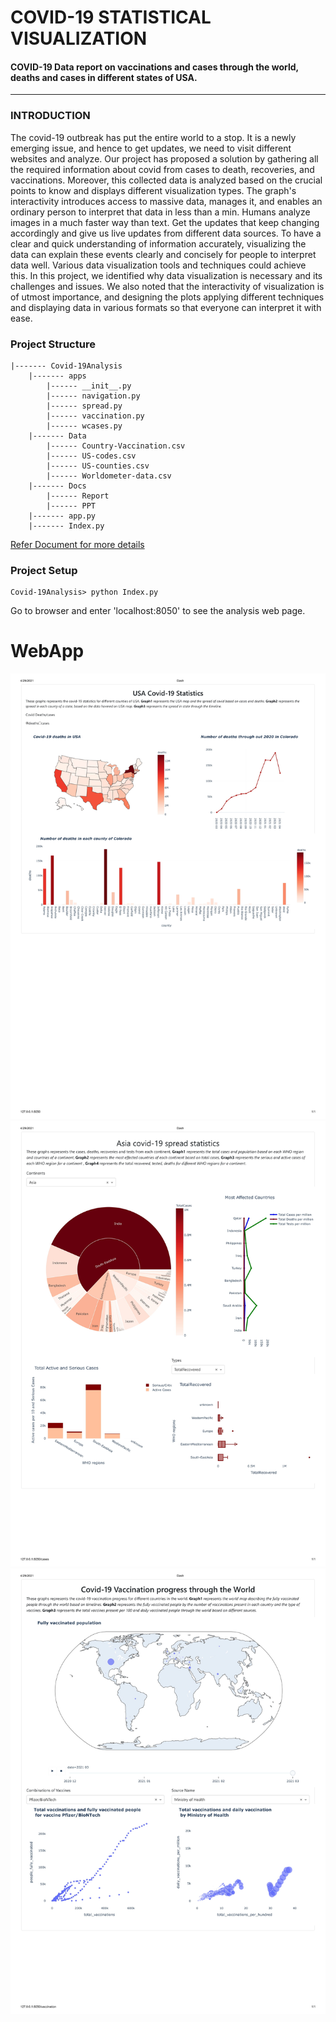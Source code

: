 # COVID-19 STATISTICAL VISUALIZATION
#### COVID-19 Data report on vaccinations and cases through the world, deaths and cases in different states of USA. 
---
### INTRODUCTION
The covid-19 outbreak has put the entire world to a stop. It is a newly emerging issue, and hence 
to get updates, we need to visit different websites and analyze. Our project has proposed a solution by 
gathering all the required information about covid from cases to death, recoveries, and vaccinations. 
Moreover, this collected data is analyzed based on the crucial points to know and displays different 
visualization types. The graph's interactivity introduces access to massive data, manages it, and enables an 
ordinary person to interpret that data in less than a min. Humans analyze images in a much faster way than 
text.
Get the updates that keep changing accordingly and give us live updates from different data sources. 
To have a clear and quick understanding of information accurately, visualizing the data can explain these 
events clearly and concisely for people to interpret data well. Various data visualization tools and 
techniques could achieve this. In this project, we identified why data visualization is necessary and its 
challenges and issues. We also noted that the interactivity of visualization is of utmost importance, and 
designing the plots applying different techniques and displaying data in various formats so that everyone 
can interpret it with ease.


### Project Structure
```
|------- Covid-19Analysis
    |------- apps
        |------ __init__.py
        |------ navigation.py
        |------ spread.py
        |------ vaccination.py
        |------ wcases.py
    |------- Data
        |------ Country-Vaccination.csv
        |------ US-codes.csv
        |------ US-counties.csv
        |------ Worldometer-data.csv
    |------- Docs
        |------ Report
        |------ PPT
    |------- app.py
    |------- Index.py
```
[Refer Document for more details](Docs/Report.pdf)
### Project Setup
```
Covid-19Analysis> python Index.py
```
Go to browser and enter 'localhost:8050' to see the analysis web page.

# WebApp

![image](doc_images\Covid-part1-1.JPG)
![image](doc_images\covid-part2-1.JPG)
![image](doc_images\Covid-19p4-1.JPG)
